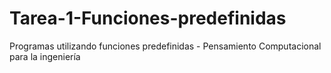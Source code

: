 # Tarea-1-Funciones-predefinidas
Programas utilizando funciones predefinidas - Pensamiento Computacional para la ingeniería

